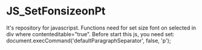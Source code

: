 # JS_SetFonsizeonPt
It's repository for javascripst. Functions need for set size font on selected in div where contenteditable="true". 
Before start this js, you need set: document.execCommand('defaultParagraphSeparator', false, 'p');
